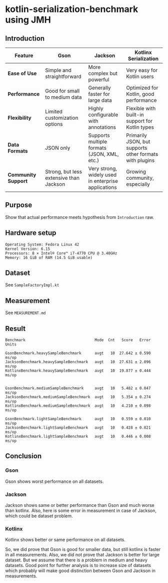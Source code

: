 # kotlin-serialization-benchmark using JMH

## Introduction
| Feature               | Gson                                    | Jackson                                             | Kotlinx Serialization                                   |
|-----------------------|-----------------------------------------|-----------------------------------------------------|---------------------------------------------------------|
| **Ease of Use**       | Simple and straightforward              | More complex but powerful                           | Very easy for Kotlin users                              |
| **Performance**       | Good for small to medium data           | Generally faster for large data                     | Optimized for Kotlin, good performance                  |
| **Flexibility**       | Limited customization options           | Highly configurable with annotations                | Flexible with built-in support for Kotlin types         |
| **Data Formats**      | JSON only                               | Supports multiple formats (JSON, XML, etc.)         | Primarily JSON, but supports other formats with plugins |
| **Community Support** | Strong, but less extensive than Jackson | Very strong, widely used in enterprise applications | Growing community, especially                           |

## Purpose

Show that actual performance meets hypothesis from `Introduction` raw. 

## Hardware setup

```
Operating System: Fedora Linux 42
Kernel Version: 6.15
Processors: 8 × Intel® Core™ i7-4770 CPU @ 3.40GHz
Memory: 16 GiB of RAM (14.5 GiB usable)
```

## Dataset
See `SampleFactoryImpl.kt`

## Measurement

See `MEASUREMENT.md`

## Result

```
Benchmark                               Mode  Cnt   Score   Error  Units

GsonBenchmark.heavySampleBenchmark      avgt   10  27.642 ± 0.590  ms/op
JacksonBenchmark.heavySampleBenchmark   avgt   10  27.631 ± 2.096  ms/op
KotlinxBenchmark.heavySampleBenchmark   avgt   10  19.877 ± 0.444  ms/op


GsonBenchmark.mediumSampleBenchmark     avgt   10   5.482 ± 0.047  ms/op
JacksonBenchmark.mediumSampleBenchmark  avgt   10   5.354 ± 0.274  ms/op
KotlinxBenchmark.mediumSampleBenchmark  avgt   10   4.210 ± 0.098  ms/op

GsonBenchmark.lightSampleBenchmark      avgt   10   0.559 ± 0.010  ms/op
JacksonBenchmark.lightSampleBenchmark   avgt   10   0.428 ± 0.021  ms/op
KotlinxBenchmark.lightSampleBenchmark   avgt   10   0.446 ± 0.008  ms/op
```

## Conclusion

### Gson
Gson shows worst performance on all datasets.
### Jackson
Jackson shows same or better performance than Gson and much worse than kotlinx. Also, here is some error in measurement in case of Jackson, which could be dataset problem.
### Kotlinx
Kotlinx shows better or same performance on all datasets.

So, we did prove that Gson is good for smaller data, but still kotlinx is faster in all measurements.
Also, we did not prove that Jackson is better for large dataset. But we assume that there is a problem in medium and heavy datasets. Good point for further analysis is to increase size of datasets which probably will make good distinction between Gson and Jackson in measurements.
